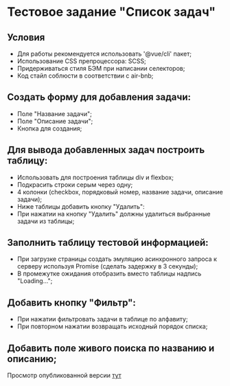 # Тестовое задание "Список задач"

## Условия

- Для работы рекомендуется использовать '@vue/cli' пакет;
- Использование CSS препроцессора: SCSS;
- Придерживаться стиля БЭМ при написании селекторов;
- Код стайл соблюсти в соответствии с air-bnb;

## Создать форму для добавления задачи:
- Поле "Название задачи";
- Поле "Описание задачи";
- Кнопка для создания;

## Для вывода добавленных задач построить таблицу:
- Использовать для построения таблицы div и flexbox;
- Подкрасить строки серым через одну;
- 4 колонки (checkbox, порядковый номер, название задачи, описание задачи);
- Ниже таблицы добавить кнопку "Удалить":
- При нажатии на кнопку "Удалить" должны удалиться выбранные задачи из таблицы;

## Заполнить таблицу тестовой информацией:
- При загрузке страницы создать эмуляцию асинхронного запроса к серверу используя Promise (сделать задержку в 3 секунды);
- В промежутке ожидания отобразить вместо таблицы надпись "Loading...";

## Добавить кнопку "Фильтр":
- При нажатии фильтровать задачи в таблице по алфавиту;
- При повторном нажатии возвращать исходный порядок списка;

## Добавить поле живого поиска по названию и описанию;

Просмотр опубликованной версии <a href="https://berlik-gabdulin.github.io/my-awesome-to-do-list/" target="_blank">тут</a>

